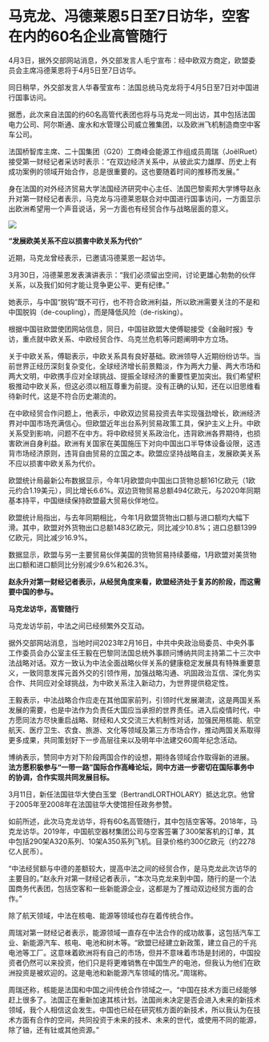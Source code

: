 # 马克龙、冯德莱恩5日至7日访华，空客在内的60名企业高管随行

4月3日，据外交部网站消息，外交部发言人毛宁宣布：经中欧双方商定，欧盟委员会主席冯德莱恩将于4月5日至7日访华。

同日稍早，外交部发言人华春莹宣布：法国总统马克龙将于4月5日至7日对中国进行国事访问。

据悉，此次来自法国的约60名高管代表团也将与马克龙一同出访，其中包括法国电力公司、阿尔斯通、废水和水管理公司威立雅集团，以及欧洲飞机制造商空中客车公司。

法国桥智库主席、二十国集团（G20）工商峰会能源工作组成员周瑞（JoëlRuet）接受第一财经记者采访时表示：“在双边经济关系中，从彼此实力雄厚、历史上有成功案例的领域开始合作，总是很重要的。这也要随着时间的推移而发展。”

身在法国的对外经济贸易大学法国经济研究中心主任、法国巴黎索邦大学博导赵永升对第一财经记者表示，马克龙与冯德莱恩联合对中国进行国事访问，一方面显示出欧洲希望用一个声音说话，另一方面也有经贸合作与战略层面的意义。

![](https://inews.gtimg.com/om_bt/OVjqRUT0axSvcU6TaUHuPWqrM4V8dj3X-OxVu5ZOJFPk8AA/1000)

**“发展欧美关系不应以损害中欧关系为代价”**

近期，马克龙曾经表示，已邀请冯德莱恩一起访华。

3月30日，冯德莱恩发表演讲表示：“我们必须留出空间，讨论更雄心勃勃的伙伴关系，以及我们如何才能让竞争更公平、更有纪律。”

她表示，与中国“脱钩”既不可行，也不符合欧洲利益，所以欧洲需要关注的不是和中国脱钩（de-coupling），而是降低风险（de-risking）。

根据中国驻欧盟使团网站信息，同日，中国驻欧盟大使傅聪接受《金融时报》专访，重点就中欧关系、中欧经贸合作、乌克兰危机等问题阐明中方立场。

关于中欧关系，傅聪表示，中欧关系具有良好基础。欧洲领导人近期纷纷访华。当前世界正经历深刻复杂变化，全球经济增长前景黯淡，作为两大力量、两大市场和两大文明，中欧携手应对全球挑战、提振全球经济的重要性更加突出。我们希望积极推动中欧关系，但这必须以相互尊重为前提。没有正确的认知，还在以旧思维看待新时代，这是不符合历史潮流的。

在中欧经贸合作问题上，他表示，中欧双边贸易投资去年实现强劲增长，欧洲经济界对中国市场充满信心。但欧盟近年出台系列贸易政策工具，保护主义上升。中欧关系受到影响，问题不在中方。将中欧经贸关系政治化，违背欧洲各界期待，也损害欧洲自身利益。欧洲有关国家在美国施压下对向中国出口半导体设备设限，这违背市场经济原则，违背自由贸易的立国之本。欧盟应坚持战略自主，发展欧美关系不应以损害中欧关系为代价。

欧盟统计局最新公布数据显示，今年1月欧盟向中国出口货物总额161亿欧元（1欧元约合1.19美元），同比增长6.6%。双边货物贸易总额494亿欧元，与2020年同期基本持平，中国继续保持欧盟最大贸易伙伴地位。

欧盟统计局指出，与去年同期相比，今年1月欧盟货物出口额与进口额均大幅下滑。其中，欧盟对外货物出口总额1483亿欧元，同比减少10.8%；进口总额1399亿欧元，同比减少16.9%。

数据显示，欧盟与另一主要贸易伙伴美国的货物贸易持续萎缩，1月欧盟对美货物出口额和进口额同比分别减少9.6%和26.3%。

**赵永升对第一财经记者表示，从经贸角度来看，欧盟经济处于复苏的阶段，而这需要中国的参与。**

**马克龙访华，高管随行**

马克龙访华前，中法之间已经频繁外交互动。

据外交部网站消息，当地时间2023年2月16日，中共中央政治局委员、中央外事工作委员会办公室主任王毅在巴黎同法国总统外事顾问博纳共同主持第二十三次中法战略对话。双方一致认为中法全面战略伙伴关系的健康稳定发展具有特殊重要意义，一致同意发挥元首外交的引领作用，加强战略沟通、巩固政治互信、深化务实合作、共同应对全球挑战，为中欧关系注入新动力，为世界提供稳定性。

王毅表示，中法战略合作应走在其他国家前列，引领时代发展潮流，这是两国关系发展的需要，也是中法作为负责任大国应当承担的世界责任。进入后疫情时代，中方愿同法方尽快重启战略、财经和人文交流三大机制性对话，加强民用核能、航空航天、医疗卫生、农食、旅游、文化等领域及第三方市场合作，推动两国关系取得更多成果，共同策划好下一步高层往来以及明年中法建交60周年纪念活动。

博纳表示，赞同中方对下阶段两国合作的设想，期待各领域合作取得新的进展。
**法方愿积极参与“一带一路”国际合作高峰论坛，同中方进一步密切在国际事务中的协调，合作实现共同发展目标。**

3月11日，新任法国驻华大使白玉堂（BertrandLORTHOLARY）抵达北京。他曾于2005年至2008年在法国驻华大使馆担任政务参赞。

如前所述，此次马克龙访华，将有60名高管随行，其中包括空客等。2018年，马克龙访华。2019年，中国航空器材集团公司与空客签署了300架客机的订单，其中包括290架A320系列、10架A350系列飞机。目录价格约300亿欧元（约2278亿人民币）。

“中法经贸额与中德的差额较大，提高中法之间的经贸合作，是马克龙此次访华的主要目的。”赵永升对第一财经记者表示，“本次马克龙来到中国，随行的是一个法国商务代表团，包括空客和一些新能源企业，这都是为了推动双边经贸方面的合作。”

除了航天领域，中法在核电、能源等领域也存在着传统合作。

周瑞对第一财经记者表示，能源领域一直存在中法合作的成功故事，这包括汽车工业、新能源汽车、核电、电池和树木等。“欧盟已经建立新政策，建立自己的千兆电池等工厂。这意味着欧洲将有自己的市场，但并不意味着市场是封闭的，中国投资者仍然可以来投资，他们只是将更难销售在中国生产的电池，但我认为他们在欧洲投资是被欢迎的。这是电池和新能源汽车领域的情况。”周瑞称。

周瑞还称，核能是法国和中国之间传统合作领域之一。“中国在技术方面已经能够赶上很多了。法国正在重新加速其核计划。法国尚未决定是否会进入未来的新技术领域，我个人相信这会发生。中国也已经在研究核方面的新技术，所以我认为在技术方面有合作的空间，共同投资于未来的技术、未来的世代，或使用不同的能源，除了铀，还有钍或其他资源。”

